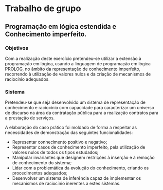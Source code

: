 # Trabalho de grupo
## Programação em lógica estendida e Conhecimento imperfeito.

### Objetivos
Com a realização deste exercício pretendeu-se utilizar a extensão à programação em lógica, usando a linguagem de programação em lógica PROLOG, no âmbito da representação de conhecimento imperfeito, recorrendo à utilização de valores nulos e da criação de mecanismos de raciocínio adequados.

### Sistema
Pretendeu-se que seja desenvolvido um sistema de representação de conhecimento e raciocínio com capacidade para caracterizar um universo de discurso na área da contratação pública para a realização contratos para a prestação de serviços.

A elaboração do caso prático foi moldado de forma a respeitar as necessidades de demonstração das seguintes funcionalidades:
* Representar conhecimento positivo e negativo;
* Representar casos de conhecimento imperfeito, pela utilização de valores nulos de todos os tipos estudados;
* Manipular invariantes que designem restrições à inserção e à remoção de conhecimento do sistema;
* Lidar com a problemática da evolução do conhecimento, criando os procedimentos adequados;
* Desenvolver um sistema de inferência capaz de implementar os mecanismos de raciocínio inerentes a estes sistemas.